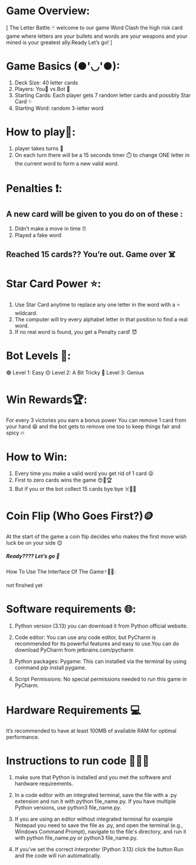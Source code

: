 # Game Overview:
   [ The Letter Battle 🃏
    welcome to our game Word Clash the high risk card game 
    where letters are your bullets and words are your weapons
    and your mined is your greatest ally.Ready Let’s go! ]

# Game Basics (●'◡'●):
1. Deck Size: 40 letter cards
2. Players: You🧍 vs.Bot 🤖
3. Starting Cards: Each player gets 7 random letter cards and possibly Star Card ✨
4. Starting Word: random 3-letter word

# How to play🤔:
1. player takes turns 🔁
2. On each turn there will be a 15 seconds timer ⏱️ to change
   ONE letter in the current word to form a new valid word.

# Penalties ❗:
## A new card will be given to you do on of these :
1. Didn’t make a move in time ⏰
2. Played a fake word 

## Reached 15 cards?? You’re out. Game over ☠️

# Star Card Power ⭐:
1. Use Star Card anytime to replace any one letter in the word with a ⭐ wildcard.
2. The computer will try every alphabet letter in that position to find a real word.
3. If no real word is found, you get a Penalty card! 😈

# Bot Levels 💪:
🟢 Level 1: Easy 
🟡 Level 2: A Bit Tricky
🔴 Level 3: Genius

# Win Rewards🏆:
For every 3 victories you earn a bonus power
You can remove 1 card from your hand 😆 and the bot 
gets to remove one too to keep things fair and spicy 🔥

# How to Win:
1. Every time you make a valid word you get rid of 1 card 😜
2. First to zero cards wins the game 😍🎉🏆
3. But if you or the bot collect 15 cards bye bye ☠️😵‍💫

# Coin Flip (Who Goes First?)🪙
At the start of the game a coin flip decides who makes the first move 
wish luck be on your side 😊

##### Ready???? Let’s go 🤗

How To Use The Interface Of The Game🃏🧩✨:



not finshed yet 




# Software requirements 🌐:
1. Python version (3.13) you can download it from Python official website.
 
2. Code editor: You can use any code editor, but PyCharm is recommended for 
    its powerful features and easy to use.You can do  download PyCharm from
    jetbrains.com/pycharm

3. Python packages:  Pygame: This can installed via the terminal by using 
    command pip install pygame. 

4. Script Permissions: No special permissions needed to run this game in
    PyCharm. 

# Hardware Requirements 💻
It’s recommended to have at least 100MB of available RAM for optimal performance.

# Instructions to run code 🏃‍♂️‍➡️
1. make sure that Python is installed and you met the software and hardware requirements.

2. In a code editor with an integrated terminal, save the file with a .py extension and 
    run it with python file_name.py. If you have multiple Python versions, use python3 file_name.py.

3. If you are using an editor without integrated terminal for example Notepad you need to save the file as .py, and open the 
    terminal (e.g., Windows Command Prompt), navigate to the file's directory, and run it with python file_name.py or python3 file_name.py.

4. If you’ve set the correct interpreter (Python 3.13) click the button Run and the code will run automatically.



                 









        
    









